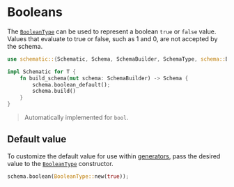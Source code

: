 # Booleans

The [`BooleanType`][boolean] can be used to represent a boolean `true` or `false` value. Values that
evaluate to true or false, such as 1 and 0, are not accepted by the schema.

```rust
use schematic::{Schematic, Schema, SchemaBuilder, SchemaType, schema::BooleanType};

impl Schematic for T {
	fn build_schema(mut schema: SchemaBuilder) -> Schema {
		schema.boolean_default();
		schema.build()
	}
}
```

> Automatically implemented for `bool`.

## Default value

To customize the default value for use within [generators](./generator/index.md), pass the desired
value to the [`BooleanType`][boolean] constructor.

```rust
schema.boolean(BooleanType::new(true));
```

[boolean]: https://docs.rs/schematic/latest/schematic/schema/struct.BooleanType.html
